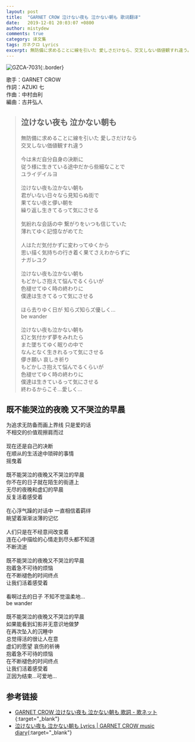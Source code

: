 ```yaml
---
layout: post
title:  "GARNET CROW 泣けない夜も 泣かない朝も 歌词翻译"
date:   2019-12-01 20:03:07 +0800
author: mistydew
comments: true
category: 译文集
tags: ガネクロ Lyrics
excerpt: 無防備に求めることに線を引いた 愛しさだけなら、交叉しない価値観すれ違う。
---
```

![GZCA-7031](https://crowsub.github.io/assets/images/discography/single/GZCA-7031.jpg){:.border}

歌手：GARNET CROW<br>
作詞：AZUKI 七<br>
作曲：中村由利<br>
編曲：古井弘人

<blockquote class="lyric-original">
  <h2>泣けない夜も 泣かない朝も</h2>
  <p>
    無防備に求めることに線を引いた 愛しさだけなら<br>
    交叉しない価値観すれ違う<br>
    <br>
    今は未だ自分自身の決断に<br>
    従う様に生きている途中だから些細なことで<br>
    ユライデイルヨ<br>
    <br>
    泣けない夜も泣かない朝も<br>
    君がいない日々なら見知らぬ街で<br>
    果てない夜と儚い朝を<br>
    繰り返し生きてるって気にさせる<br>
    <br>
    気紛れな会話の中 繋がりをいつも信じていた<br>
    薄れてゆく記憶ながめてた<br>
    <br>
    人はただ気付かずに変わってゆくから<br>
    思い描く気持ちの行き着く果てさえわからずに<br>
    ナガレユク<br>
    <br>
    泣けない夜も泣かない朝も<br>
    もどかしさ抱えて悩んでるくらいが<br>
    色褪せてゆく時の終わりに<br>
    僕達は生きてるって気にさせる<br>
    <br>
    ほら去りゆく日が 知らズ知らズ優しく…<br>
    be wander<br>
    <br>
    泣けない夜も泣かない朝も<br>
    幻と気付かず夢をみれたら<br>
    また墜ちてゆく眠りの中で<br>
    なんとなく生きれるって気にさせる<br>
    儚き願い 哀しき祈り<br>
    もどかしさ抱えて悩んでるくらいが<br>
    色褪せてゆく時の終わりに<br>
    僕達は生きているって気にさせる<br>
    終わるからこそ…愛しく…
  </p>
</blockquote>

<div class="lyric-translation">
  <h2>既不能哭泣的夜晚 又不哭泣的早晨</h2>
  <p>
    为追求无防备而画上界线 只是爱的话<br>
    不相交的价值观擦肩而过<br>
    <br>
    现在还是自己的决断<br>
    在顺从的生活途中琐碎的事情<br>
    摇曳着<br>
    <br>
    既不能哭泣的夜晚又不哭泣的早晨<br>
    你不在的日子就在陌生的街道上<br>
    无尽的夜晚和虚幻的早晨<br>
    反复活着感受着<br>
    <br>
    在心浮气躁的对话中 一直相信着羁绊<br>
    眺望着渐渐淡薄的记忆<br>
    <br>
    人们只是在不经意间改变着<br>
    连在心中描绘的心情走到尽头都不知道<br>
    不断流逝<br>
    <br>
    既不能哭泣的夜晚又不哭泣的早晨<br>
    抱着急不可待的烦恼<br>
    在不断褪色的时间终点<br>
    让我们活着感受着<br>
    <br>
    看啊过去的日子 不知不觉温柔地…<br>
    be wander<br>
    <br>
    既不能哭泣的夜晚又不哭泣的早晨<br>
    如果能看到幻影并无意识地做梦<br>
    在再次坠入的沉睡中<br>
    总觉得活的很让人在意<br>
    虚幻的愿望 哀伤的祈祷<br>
    抱着急不可待的烦恼<br>
    在不断褪色的时间终点<br>
    让我们活着感受着<br>
    正因为结束…可爱地…
  </p>
</div>

## 参考链接

* [GARNET CROW 泣けない夜も 泣かない朝も 歌詞 - 歌ネット](https://www.uta-net.com/song/17628/){:target="_blank"}
* [泣けない夜も 泣かない朝も Lyrics \| GARNET CROW music diary](https://crowsub.github.io/lyrics/original/泣けない夜も%20泣かない朝も.html){:target="_blank"}
